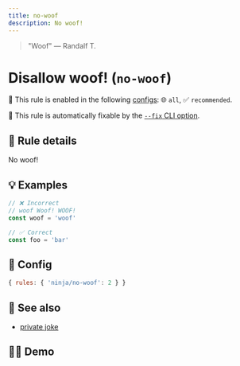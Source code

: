 ```yaml
---
title: no-woof
description: No woof!
---
```


<script setup lang="ts">
import CodeEditor from '../../.vitepress/theme/components/code-editor.vue';
import {ruleName, presetConfigs, initialText} from '../../src/sample-code/no-woof';
</script>

> "Woof" — Randalf T.

# Disallow woof! (`no-woof`)

💼 This rule is enabled in the following [configs](/configs/): 🌐 `all`, ✅
`recommended`.

🔧 This rule is automatically fixable by the
[`--fix` CLI option](https://eslint.org/docs/latest/user-guide/command-line-interface#--fix).

<!-- end auto-generated rule header -->

## 📖 Rule details

No woof!

## 💡 Examples

```js
// ❌ Incorrect
// woof Woof! WOOF!
const woof = 'woof'

// ✅ Correct
const foo = 'bar'
```

## 🔧 Config

```js
{ rules: { 'ninja/no-woof': 2 } }
```

## 🔗 See also

- [private joke](https://en.wikipedia.org/wiki/Private_joke)

## 🧑‍💻 Demo

<CodeEditor :rule="ruleName" :text="initialText" :presetConfigs="presetConfigs" />
